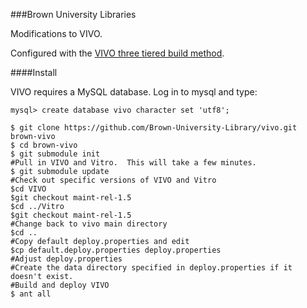 ###Brown University Libraries

Modifications to VIVO.  

Configured with the [VIVO three tiered build method](https://wiki.duraspace.org/display/VIVO/Building+VIVO+in+3+tiers).   

####Install

VIVO requires a MySQL database.  Log in to mysql and type:
~~~
mysql> create database vivo character set 'utf8';
~~~

~~~
$ git clone https://github.com/Brown-University-Library/vivo.git brown-vivo
$ cd brown-vivo
$ git submodule init
#Pull in VIVO and Vitro.  This will take a few minutes.
$ git submodule update
#Check out specific versions of VIVO and Vitro
$cd VIVO
$git checkout maint-rel-1.5
$cd ../Vitro
$git checkout maint-rel-1.5
#Change back to vivo main directory
$cd ..
#Copy default deploy.properties and edit
$cp default.deploy.properties deploy.properties
#Adjust deploy.properties
#Create the data directory specified in deploy.properties if it doesn't exist.
#Build and deploy VIVO
$ ant all
~~~

